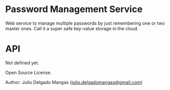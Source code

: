 Password Management Service
===========================
    
Web service to manage multiple passwords by just remembering one or two
master ones. Call it a super safe key-value storage in the cloud.

API
===

Not defined yet.

Open Source License.

Author: Julio Delgado Mangas (julio.delgadomangas@gmail.com)
